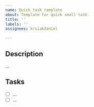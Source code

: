 ```yaml
---
name: Quick task template
about: Template for quick small task.
title: ''
labels: ''
assignees: krsiakdaniel

---
```


## Description

...

## Tasks

- [ ] ...
- [ ] ...
